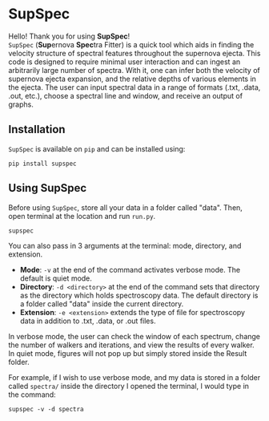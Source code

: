 # SupSpec

Hello! Thank you for using **SupSpec**!\
`SupSpec` (**Sup**ernova **Spec**tra Fitter) is a quick tool which aids in finding the velocity structure of spectral features throughout the supernova ejecta. This code is designed to require minimal user interaction and can ingest an arbitrarily large number of spectra. With it, one can infer both the velocity of supernova ejecta expansion, and the relative depths of various elements in the ejecta. The user can input spectral data in a range of formats (.txt, .data, .out, etc.), choose a spectral line and window, and receive an output of graphs. 


## Installation

`SupSpec` is available on `pip` and can be installed using:

```
pip install supspec
```

## Using SupSpec

Before using `SupSpec`, store all your data in a folder called "data". Then, open terminal at the location and run `run.py`. 

```
supspec 
```

You can also pass in 3 arguments at the terminal: mode, directory, and extension.
- **Mode**: `-v` at the end of the command activates verbose mode. The default is quiet mode.
- **Directory**: `-d <directory>` at the end of the command sets that directory as the directory which holds spectroscopy data. The default directory is a folder called "data" inside the current directory.
- **Extension**: `-e <extension>` extends the type of file for spectroscopy data in addition to .txt, .data, or .out files.

In verbose mode, the user can check the window of each spectrum, change the number of walkers and iterations, and view the results of every walker. In quiet mode, figures will not pop up but simply stored inside the Result folder.

For example, if I wish to use verbose mode, and my data is stored in a folder called `spectra/` inside the directory I opened the terminal, I would type in the command:

```
supspec -v -d spectra
```
